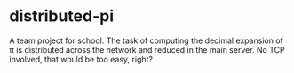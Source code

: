 # distributed-pi

A team project for school. The task of computing the decimal expansion of π is distributed across the network and reduced in the main server. No TCP involved, that would be too easy, right?
